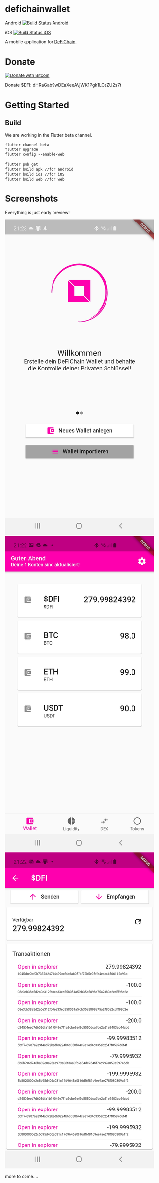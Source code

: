 # defichainwallet
Android
[![Build Status Android](https://dev.azure.com/defich-wallet/DefiCh-Wallet/_apis/build/status/WalletApp.Android?branchName=main)](https://dev.azure.com/defich-wallet/DefiCh-Wallet/_build/latest?definitionId=6&branchName=main)

iOS
[![Build Status iOS](https://dev.azure.com/defich-wallet/DefiCh-Wallet/_apis/build/status/WalletApp.iOS?branchName=main)](https://dev.azure.com/defich-wallet/DefiCh-Wallet/_build/latest?definitionId=7&branchName=main)

A mobile application for [DeFiChain](https://defichain.com/).

# Donate
[![Donate with Bitcoin](https://en.cryptobadges.io/badge/micro/18iSZjac28YeCeis8pzWxSqCTVw6d9UGCf)](https://en.cryptobadges.io/donate/18iSZjac28YeCeis8pzWxSqCTVw6d9UGCf)

Donate $DFI: dHRaGab9wDEaXeeAVjWK1Pgk1LCsZU2s7t

# Getting Started

## Build
We are working in the Flutter beta channel. 

``` 
flutter channel beta
flutter upgrade
flutter config --enable-web

flutter pub get
flutter build apk //for android
flutter build ios //for iOS
flutter build web //for web
```


# Screenshots
Everything is just early preview!

![Init](./screenshots/init.jpg)
![Home](./screenshots/home.jpg)
![Token](./screenshots/token.jpg)


more to come....